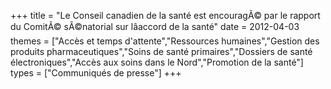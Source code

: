 +++
title = "Le Conseil canadien de la santé est encouragÃ© par le rapport du ComitÃ© sÃ©natorial sur lâaccord de la santé"
date = 2012-04-03
themes = ["Accès et temps d'attente","Ressources humaines","Gestion des produits pharmaceutiques","Soins de santé primaires","Dossiers de santé électroniques","Accès aux soins dans le Nord","Promotion de la santé"]
types = ["Communiqués de presse"]
+++

